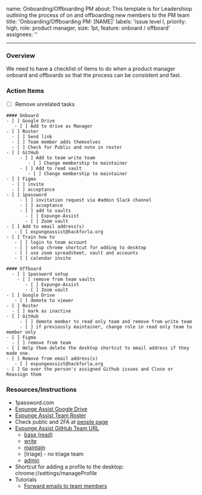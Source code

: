 name: Onboarding/Offboarding PM
about: This template is for Leadershiop outlining the process of on and offboarding new members to the PM team
title: 'Onboarding/Offboarding PM: [NAME]'
labels: 'issue level I, priority: high, role: product manager, size: 1pt, feature: onboard / offboard'
assignees: ''

---

### Overview

We need to have a checklist of items to do when a product manager onboard and offboards so that the process can be consistent and fast.

### Action Items

- [ ] Remove unrelated tasks

```
#### Onboard
- [ ] Google Drive
   - [ ] Add to drive as Manager
- [ ] Roster
  - [ ] Send link
  - [ ] Team member adds themselves
  - [ ] Check for Public and note in roster
- [ ] GitHub
     - [ ] Add to team write team
        - [ ] Change membership to maintainer
     - [ ] Add to read vault
        - [ ] Change membership to maintainer
- [ ] Figma
  - [ ] invite
  - [ ] acceptance
- [ ] 1password
     - [ ] invitation request via #admin Slack channel
     - [ ] acceptance
     - [ ] add to vaults
       - [ ] Expunge-Assist
       - [ ] Zoom vault
- [ ] Add to email address(s)
   - [ ] expungeassist@hackforla.org
- [ ] Train how to
   - [ ] login to team account
   - [ ] setup chrome shortcut for adding to desktop
   - [ ] use zoom spreadsheet, vault and accounts
   - [ ] calendar invite
```

```
#### Offboard
  - [ ] 1password setup
    - [ ] remove from team vaults
       - [ ] Expunge-Assist
       - [ ] Zoom vault
- [ ] Google Drive
   - [ ] demote to viewer
- [ ] Roster
  - [ ] mark as inactive
- [ ] GitHub
     - [ ] demote member to read only team and remove from write team
     - [ ] if previously maintainer, change role in read only team to member only
- [ ] Figma
  - [ ] remove from team
- [ ] Help them delete the desktop shortcut to email address if they made one.
- [ ] Remove from email address(s)
   - [ ] expungeassist@hackforla.org
- [ ] Go over the person's assigned Github issues and Close or Reassign them
```

### Resources/Instructions

- 1password.com
- [Expunge Assist Google Drive](https://drive.google.com/drive/folders/1qR-5gm7a-3h-Zm6Tu8IxDQ6yL488kf1n?usp=sharing)
- [Expunge Assist Team Roster](https://docs.google.com/spreadsheets/d/12sAwYiQJP4fmEONF6-oUVYFVupTwSkci/edit)
- Check public and 2FA at [people page](https://github.com/orgs/hackforla/people)
- [Expunge Assist GitHub Team URL](https://github.com/orgs/hackforla/teams?query=expunge)
  - [base (read)](https://github.com/orgs/hackforla/teams/expunge-assist/members)
  - [write](https://github.com/orgs/hackforla/teams/expunge-assist-write/members)
  - [maintain](https://github.com/orgs/hackforla/teams/expunge-assist-maintainers)
  - [triage] - no triage team
  - [admin](https://github.com/orgs/hackforla/teams/expunge-assist-admins/members)
- Shortcut for adding a profile to the desktop: chrome://settings/manageProfile
- Tutorials
  - [Forward emails to team members](https://github.com/hackforla/product-management/wiki/Forward-emails-to-team-members)
